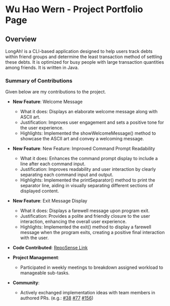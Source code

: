 # Wu Hao Wern - Project Portfolio Page

## Overview

LongAh! is a CLI-based application designed to help users track debts within friend groups and determine the least transaction method of settling these debts. It is optimized for busy people with large transaction quantities among friends. It is written in Java.

### Summary of Contributions

Given below are my contributions to the project.

* **New Feature**: Welcome Message
    * What it does: Displays an elaborate welcome message along with ASCII art.
    * Justification: Improves user engagement and sets a positive tone for the user experience.
    * Highlights:  Implemented the showWelcomeMessage() method to showcase the ASCII art and convey a welcoming message.

* **New Feature**: New Feature: Improved Command Prompt Readability
   * What it does: Enhances the command prompt display to include a line after each command input.
   * Justification: Improves readability and user interaction by clearly separating each command input and output.
   * Highlights: Implemented the printSeparator() method to print the separator line, aiding in visually separating different sections of displayed content.
     
* **New Feature**: Exit Message Display
   * What it does: Displays a farewell message upon program exit.
   * Justification: Provides a polite and friendly closure to the user interaction, enhancing the overall user experience.
   * Highlights: Implemented the exit() method to display a farewell message when the program exits, creating a positive final interaction with the user.

* **Code Contributed**: [RepoSense Link](https://nus-cs2113-ay2324s2.github.io/tp-dashboard/?search=feathersre&breakdown=true&sort=groupTitle%20dsc&sortWithin=title&since=2024-02-23&timeframe=commit&mergegroup=&groupSelect=groupByRepos&checkedFileTypes=docs~functional-code~test-code~other)


* **Project Management**:
  * Participated in weekly meetings to breakdown assigned workload to manageable sub-tasks.


* **Community**:
  * Actively exchanged implementation ideas with team members in authored PRs. (e.g.: [#38](https://github.com/AY2324S2-CS2113-T15-1/tp/pull/38) [#77](https://github.com/AY2324S2-CS2113-T15-1/tp/pull/77) [#156](https://github.com/AY2324S2-CS2113-T15-1/tp/pull/156))
